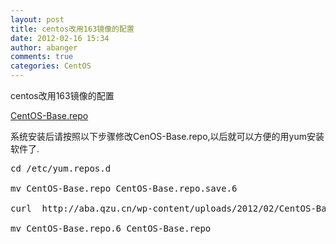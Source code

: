 ```yaml
---
layout: post
title: centos改用163镜像的配置
date: 2012-02-16 15:34
author: abanger
comments: true
categories: CentOS
---
```

centos改用163镜像的配置

<a href="http://aba.qzu.cn/wp-content/uploads/2012/02/CentOS-Base.repo_.txt">CentOS-Base.repo</a>

系统安装后请按照以下步骤修改CenOS-Base.repo,以后就可以方便的用yum安装软件了.
<pre>
cd /etc/yum.repos.d

mv CentOS-Base.repo CentOS-Base.repo.save.6

curl  http://aba.qzu.cn/wp-content/uploads/2012/02/CentOS-Base.repo_.txt  &gt; CentOS-Base.repo.6

mv CentOS-Base.repo.6 CentOS-Base.repo
</pre>
